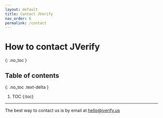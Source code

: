 ```yaml
---
layout: default
title: Contact JVerify
nav_order: 6
permalink: /contact
---
```


# How to contact JVerify
{: .no_toc }

## Table of contents
{: .no_toc .text-delta }

1. TOC
{:toc}

---

The best way to contact us is by email at [hello@jverify.us](mailto:hello@jverify.us)